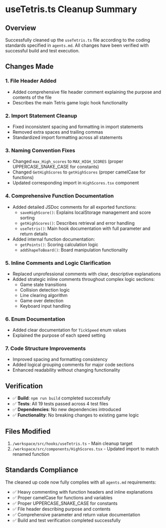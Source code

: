 # useTetris.ts Cleanup Summary

## Overview
Successfully cleaned up the `useTetris.ts` file according to the coding standards specified in `agents.md`. All changes have been verified with successful build and test execution.

## Changes Made

### 1. File Header Added
- Added comprehensive file header comment explaining the purpose and contents of the file
- Describes the main Tetris game logic hook functionality

### 2. Import Statement Cleanup
- Fixed inconsistent spacing and formatting in import statements
- Removed extra spaces and trailing commas
- Standardized import formatting across all statements

### 3. Naming Convention Fixes
- Changed `max_High_scores` to `MAX_HIGH_SCORES` (proper UPPERCASE_SNAKE_CASE for constants)
- Changed `GetHighScores` to `getHighScores` (proper camelCase for functions)
- Updated corresponding import in `HighScores.tsx` component

### 4. Comprehensive Function Documentation
- Added detailed JSDoc comments for all exported functions:
  - `saveHighScore()`: Explains localStorage management and score sorting
  - `getHighScores()`: Describes retrieval and error handling
  - `useTetris()`: Main hook documentation with full parameter and return details
- Added internal function documentation:
  - `getPoints()`: Scoring calculation logic
  - `addShapeToBoard()`: Board manipulation functionality

### 5. Inline Comments and Logic Clarification
- Replaced unprofessional comments with clear, descriptive explanations
- Added strategic inline comments throughout complex logic sections:
  - Game state transitions
  - Collision detection logic
  - Line clearing algorithm
  - Game over detection
  - Keyboard input handling

### 6. Enum Documentation
- Added clear documentation for `TickSpeed` enum values
- Explained the purpose of each speed setting

### 7. Code Structure Improvements
- Improved spacing and formatting consistency
- Added logical grouping comments for major code sections
- Enhanced readability without changing functionality

## Verification
- ✅ **Build**: `npm run build` completed successfully
- ✅ **Tests**: All 19 tests passed across 4 test files
- ✅ **Dependencies**: No new dependencies introduced
- ✅ **Functionality**: No breaking changes to existing game logic

## Files Modified
1. `/workspace/src/hooks/useTetris.ts` - Main cleanup target
2. `/workspace/src/components/HighScores.tsx` - Updated import to match renamed function

## Standards Compliance
The cleaned up code now fully complies with all `agents.md` requirements:
- ✅ Heavy commenting with function headers and inline explanations
- ✅ Proper camelCase for functions and variables
- ✅ Proper UPPERCASE_SNAKE_CASE for constants
- ✅ File header describing purpose and contents
- ✅ Comprehensive parameter and return value documentation
- ✅ Build and test verification completed successfully